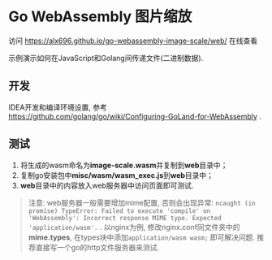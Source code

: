 # Go WebAssembly 图片缩放

访问 https://alx696.github.io/go-webassembly-image-scale/web/ 在线查看

示例演示如何在JavaScript和Golang间传递文件(二进制数据).

## 开发

IDEA开发和编译环境设置, 参考 https://github.com/golang/go/wiki/Configuring-GoLand-for-WebAssembly .

## 测试

1. 将生成的wasm命名为**image-scale.wasm**并复制到**web**目录中；
2. 复制go安装包中**misc/wasm/wasm_exec.js**到**web**目录中；
3. **web**目录中的内容放入web服务器中访问页面即可测试.

> 注意: web服务器一般需要增加mime配置, 否则会出现异常: `ncaught (in promise) TypeError: Failed to execute 'compile' on 'WebAssembly': Incorrect response MIME type. Expected 'application/wasm'.` .
> 以nginx为例, 修改nginx.conf同文件夹中的**mime.types**, 在types块中添加`application/wasm wasm;` 即可解决问题.
> 推荐直接写一个go的http文件服务器来测试.
